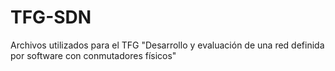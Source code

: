 # TFG-SDN
Archivos utilizados para el TFG "Desarrollo y evaluación de una red definida por software con conmutadores físicos" 
